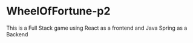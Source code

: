 # WheelOfFortune-p2
This is a Full Stack game using React as a frontend and Java Spring as a Backend
